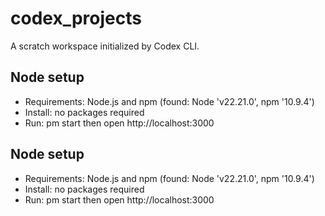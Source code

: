 ﻿# codex_projects

A scratch workspace initialized by Codex CLI.
## Node setup

- Requirements: Node.js and npm (found: Node 'v22.21.0', npm '10.9.4')
- Install: no packages required
- Run: 
pm start then open http://localhost:3000
## Node setup

- Requirements: Node.js and npm (found: Node 'v22.21.0', npm '10.9.4')
- Install: no packages required
- Run: 
pm start then open http://localhost:3000
